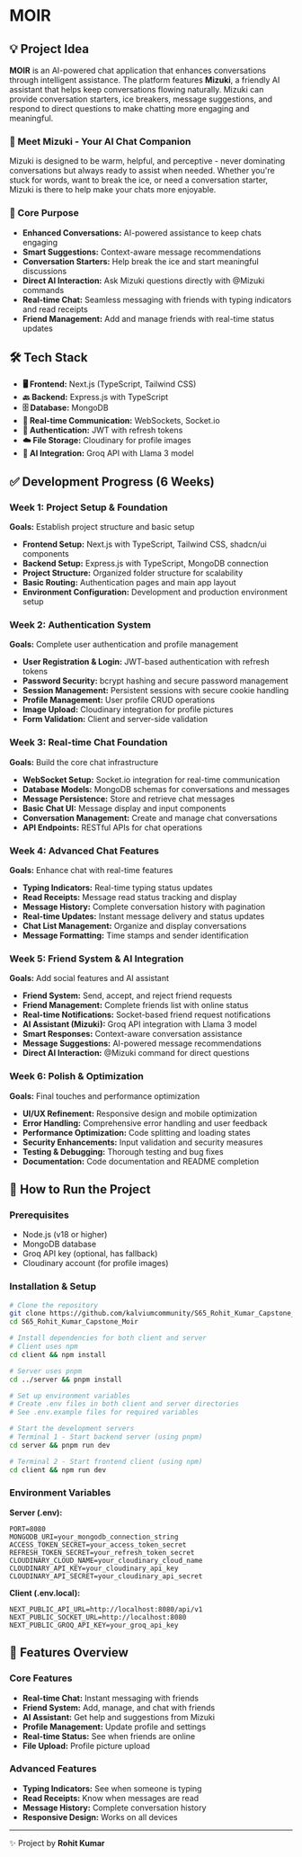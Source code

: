 # MOIR

## 💡 Project Idea
**MOIR** is an AI-powered chat application that enhances conversations through intelligent assistance. The platform features **Mizuki**, a friendly AI assistant that helps keep conversations flowing naturally. Mizuki can provide conversation starters, ice breakers, message suggestions, and respond to direct questions to make chatting more engaging and meaningful.

### 🤖 Meet Mizuki - Your AI Chat Companion
Mizuki is designed to be warm, helpful, and perceptive - never dominating conversations but always ready to assist when needed. Whether you're stuck for words, want to break the ice, or need a conversation starter, Mizuki is there to help make your chats more enjoyable.

### 🎯 Core Purpose
- **Enhanced Conversations:** AI-powered assistance to keep chats engaging
- **Smart Suggestions:** Context-aware message recommendations
- **Conversation Starters:** Help break the ice and start meaningful discussions
- **Direct AI Interaction:** Ask Mizuki questions directly with @Mizuki commands
- **Real-time Chat:** Seamless messaging with friends with typing indicators and read receipts
- **Friend Management:** Add and manage friends with real-time status updates

## 🛠 Tech Stack
- **🖥 Frontend:** Next.js (TypeScript, Tailwind CSS)
- **🔙 Backend:** Express.js with TypeScript
- **🗄 Database:** MongoDB
- **📡 Real-time Communication:** WebSockets, Socket.io
- **🔑 Authentication:** JWT with refresh tokens
- **☁️ File Storage:** Cloudinary for profile images
- **🤖 AI Integration:** Groq API with Llama 3 model

## ✅ Development Progress (6 Weeks)

### Week 1: Project Setup & Foundation
**Goals:** Establish project structure and basic setup
- **Frontend Setup:** Next.js with TypeScript, Tailwind CSS, shadcn/ui components
- **Backend Setup:** Express.js with TypeScript, MongoDB connection
- **Project Structure:** Organized folder structure for scalability
- **Basic Routing:** Authentication pages and main app layout
- **Environment Configuration:** Development and production environment setup

### Week 2: Authentication System
**Goals:** Complete user authentication and profile management
- **User Registration & Login:** JWT-based authentication with refresh tokens
- **Password Security:** bcrypt hashing and secure password management
- **Session Management:** Persistent sessions with secure cookie handling
- **Profile Management:** User profile CRUD operations
- **Image Upload:** Cloudinary integration for profile pictures
- **Form Validation:** Client and server-side validation

### Week 3: Real-time Chat Foundation
**Goals:** Build the core chat infrastructure
- **WebSocket Setup:** Socket.io integration for real-time communication
- **Database Models:** MongoDB schemas for conversations and messages
- **Message Persistence:** Store and retrieve chat messages
- **Basic Chat UI:** Message display and input components
- **Conversation Management:** Create and manage chat conversations
- **API Endpoints:** RESTful APIs for chat operations

### Week 4: Advanced Chat Features
**Goals:** Enhance chat with real-time features
- **Typing Indicators:** Real-time typing status updates
- **Read Receipts:** Message read status tracking and display
- **Message History:** Complete conversation history with pagination
- **Real-time Updates:** Instant message delivery and status updates
- **Chat List Management:** Organize and display conversations
- **Message Formatting:** Time stamps and sender identification

### Week 5: Friend System & AI Integration
**Goals:** Add social features and AI assistant
- **Friend System:** Send, accept, and reject friend requests
- **Friend Management:** Complete friends list with online status
- **Real-time Notifications:** Socket-based friend request notifications
- **AI Assistant (Mizuki):** Groq API integration with Llama 3 model
- **Smart Responses:** Context-aware conversation assistance
- **Message Suggestions:** AI-powered message recommendations
- **Direct AI Interaction:** @Mizuki command for direct questions

### Week 6: Polish & Optimization
**Goals:** Final touches and performance optimization
- **UI/UX Refinement:** Responsive design and mobile optimization
- **Error Handling:** Comprehensive error handling and user feedback
- **Performance Optimization:** Code splitting and loading states
- **Security Enhancements:** Input validation and security measures
- **Testing & Debugging:** Thorough testing and bug fixes
- **Documentation:** Code documentation and README completion

## 🚀 How to Run the Project

### Prerequisites
- Node.js (v18 or higher)
- MongoDB database
- Groq API key (optional, has fallback)
- Cloudinary account (for profile images)

### Installation & Setup

```sh
# Clone the repository
git clone https://github.com/kalviumcommunity/S65_Rohit_Kumar_Capstone_Moir.git
cd S65_Rohit_Kumar_Capstone_Moir

# Install dependencies for both client and server
# Client uses npm
cd client && npm install

# Server uses pnpm
cd ../server && pnpm install

# Set up environment variables
# Create .env files in both client and server directories
# See .env.example files for required variables

# Start the development servers
# Terminal 1 - Start backend server (using pnpm)
cd server && pnpm run dev

# Terminal 2 - Start frontend client (using npm)
cd client && npm run dev
```

### Environment Variables

**Server (.env):**
```env
PORT=8080
MONGODB_URI=your_mongodb_connection_string
ACCESS_TOKEN_SECRET=your_access_token_secret
REFRESH_TOKEN_SECRET=your_refresh_token_secret
CLOUDINARY_CLOUD_NAME=your_cloudinary_cloud_name
CLOUDINARY_API_KEY=your_cloudinary_api_key
CLOUDINARY_API_SECRET=your_cloudinary_api_secret
```

**Client (.env.local):**
```env
NEXT_PUBLIC_API_URL=http://localhost:8080/api/v1
NEXT_PUBLIC_SOCKET_URL=http://localhost:8080
NEXT_PUBLIC_GROQ_API_KEY=your_groq_api_key
```

## 📱 Features Overview

### Core Features
- **Real-time Chat:** Instant messaging with friends
- **Friend System:** Add, manage, and chat with friends
- **AI Assistant:** Get help and suggestions from Mizuki
- **Profile Management:** Update profile and settings
- **Real-time Status:** See when friends are online
- **File Upload:** Profile picture upload

### Advanced Features
- **Typing Indicators:** See when someone is typing
- **Read Receipts:** Know when messages are read
- **Message History:** Complete conversation history
- **Responsive Design:** Works on all devices

---
✨ Project by **Rohit Kumar**
